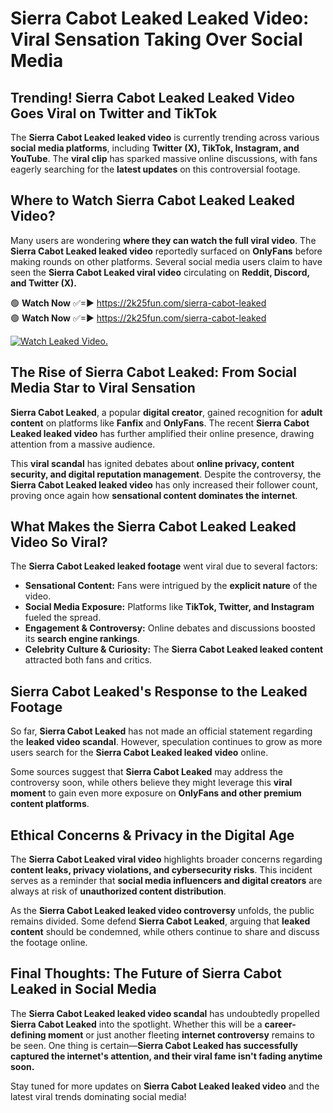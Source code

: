 # Sierra Cabot Leaked Leaked Video: Viral Sensation Taking Over Social Media

## **Trending! Sierra Cabot Leaked Leaked Video Goes Viral on Twitter and TikTok**
The **Sierra Cabot Leaked leaked video** is currently trending across various **social media platforms**, including **Twitter (X), TikTok, Instagram, and YouTube**. The **viral clip** has sparked massive online discussions, with fans eagerly searching for the **latest updates** on this controversial footage.

## **Where to Watch Sierra Cabot Leaked Leaked Video?**
Many users are wondering **where they can watch the full viral video**. The **Sierra Cabot Leaked leaked video** reportedly surfaced on **OnlyFans** before making rounds on other platforms. Several social media users claim to have seen the **Sierra Cabot Leaked viral video** circulating on **Reddit, Discord, and Twitter (X).**

🟢 **Watch Now** ✅=► https://2k25fun.com/sierra-cabot-leaked  
🟢 **Watch Now** ✅=► https://2k25fun.com/sierra-cabot-leaked  

[![Watch Leaked Video.](https://miro.medium.com/v2/resize:fit:828/format:webp/1*cilzJN44JGOrTw9NJCrNHA.gif "Watch Leaked Video")](https://2k25fun.com/sierra-cabot-leaked)

## **The Rise of Sierra Cabot Leaked: From Social Media Star to Viral Sensation**
**Sierra Cabot Leaked**, a popular **digital creator**, gained recognition for **adult content** on platforms like **Fanfix** and **OnlyFans**. The recent **Sierra Cabot Leaked leaked video** has further amplified their online presence, drawing attention from a massive audience.

This **viral scandal** has ignited debates about **online privacy, content security, and digital reputation management**. Despite the controversy, the **Sierra Cabot Leaked leaked video** has only increased their follower count, proving once again how **sensational content dominates the internet**.

## **What Makes the Sierra Cabot Leaked Leaked Video So Viral?**
The **Sierra Cabot Leaked leaked footage** went viral due to several factors:
- **Sensational Content:** Fans were intrigued by the **explicit nature** of the video.
- **Social Media Exposure:** Platforms like **TikTok, Twitter, and Instagram** fueled the spread.
- **Engagement & Controversy:** Online debates and discussions boosted its **search engine rankings**.
- **Celebrity Culture & Curiosity:** The **Sierra Cabot Leaked leaked content** attracted both fans and critics.

## **Sierra Cabot Leaked's Response to the Leaked Footage**
So far, **Sierra Cabot Leaked** has not made an official statement regarding the **leaked video scandal**. However, speculation continues to grow as more users search for the **Sierra Cabot Leaked leaked video** online.

Some sources suggest that **Sierra Cabot Leaked** may address the controversy soon, while others believe they might leverage this **viral moment** to gain even more exposure on **OnlyFans and other premium content platforms**.

## **Ethical Concerns & Privacy in the Digital Age**
The **Sierra Cabot Leaked viral video** highlights broader concerns regarding **content leaks, privacy violations, and cybersecurity risks**. This incident serves as a reminder that **social media influencers and digital creators** are always at risk of **unauthorized content distribution**.

As the **Sierra Cabot Leaked leaked video controversy** unfolds, the public remains divided. Some defend **Sierra Cabot Leaked**, arguing that **leaked content** should be condemned, while others continue to share and discuss the footage online.

## **Final Thoughts: The Future of Sierra Cabot Leaked in Social Media**
The **Sierra Cabot Leaked leaked video scandal** has undoubtedly propelled **Sierra Cabot Leaked** into the spotlight. Whether this will be a **career-defining moment** or just another fleeting **internet controversy** remains to be seen. One thing is certain—**Sierra Cabot Leaked has successfully captured the internet's attention, and their viral fame isn't fading anytime soon.**

Stay tuned for more updates on **Sierra Cabot Leaked leaked video** and the latest viral trends dominating social media!